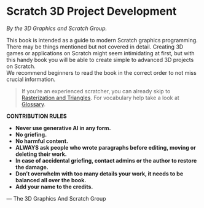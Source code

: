 # Scratch 3D Project Development  
*By the 3D Graphics and Scratch Group.*

This book is intended as a guide to modern Scratch graphics programming. There may be things mentioned but not covered in detail.
Creating 3D games or applications on Scratch might seem intimidating at first, but with this handy book you will be able to create simple to advanced 3D projects on Scratch.   
We recommend beginners to read the book in the correct order to not miss crucial information.   

>If you’re an experienced scratcher, you can already skip to [Rasterization and Triangles](./rasterization-and-triangles/rasterization-and-triangles.md). For vocabulary help take a look at [Glossary](./glossary.md).

**CONTRIBUTION RULES**

* **Never use generative AI in any form.**  
* **No griefing.**  
* **No harmful content.**  
* **ALWAYS ask people who wrote paragraphs before editing, moving or deleting their work.**  
* **In case of accidental griefing, contact admins or the author to restore the damage.**  
* **Don’t overwhelm with too many details your work, it needs to be balanced all over the book.**  
* **Add your name to the credits.**

— The 3D Graphics And Scratch Group